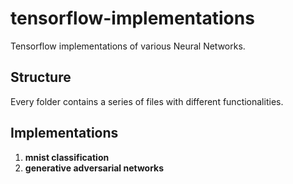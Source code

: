 tensorflow-implementations
===
Tensorflow implementations of various Neural Networks.

Structure
---
Every folder contains a series of files with different functionalities.

Implementations
---

1. **mnist classification**
2. **generative adversarial networks**